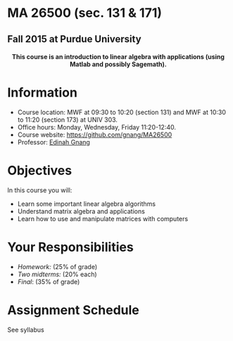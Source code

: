 # MA 26500 (sec. 131 & 171)

## Fall 2015 at Purdue University

<h4 style="text-align:center">
  This course is an introduction to linear algebra with applications (using Matlab and possibly Sagemath).
</h4>


# Information

- Course location: MWF at 09:30 to 10:20 (section 131) and MWF at 10:30 to 11:20 (section 173) at UNIV 303.
- Office hours: Monday, Wednesday, Friday 11:20-12:40.
- Course website: <https://github.com/gnang/MA26500>
- Professor: [Edinah Gnang](http://www.math.purdue.edu/~egnang/)


# Objectives

In this course you will:

- Learn some important linear algebra algorithms
- Understand matrix algebra and applications
- Learn how to use and manipulate matrices with computers

# Your Responsibilities

- *Homework:* (25% of grade)
- *Two midterms:* (20% each)
- *Final*: (35% of grade)


# Assignment Schedule

See syllabus
